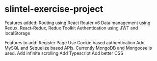 # slintel-exercise-project
Features added:
Routing using React Router v6
Data management using Redux, React-Redux, Redux Toolkit
Authentication using JWT and localStorage

Features to add:
Register Page
Use Cookie based authentication
Add MySQL and Sequelize based APIs. Currently MongoDB and Mongoose is used.
Add infinite scrolling
Add Typescript
Add better CSS
